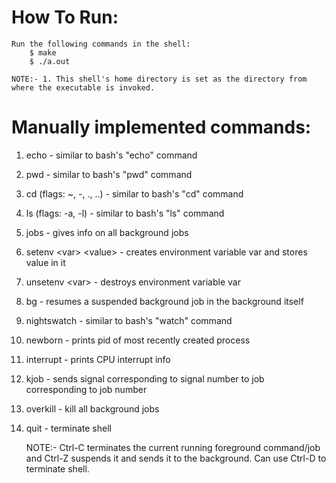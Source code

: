 # How To Run:

	Run the following commands in the shell:
		$ make
		$ ./a.out

	NOTE:- 1. This shell's home directory is set as the directory from where the executable is invoked.

# Manually implemented commands:

1. echo - similar to bash's "echo" command
1. pwd - similar to bash's "pwd" command
1. cd (flags: ~, -, ., ..) - similar to bash's "cd" command
1. ls (flags: -a, -l) - similar to bash's "ls" command
1. jobs - gives info on all background jobs
1. setenv \<var> \<value> - creates environment variable var and stores value in it
1. unsetenv \<var> - destroys environment variable var
1. bg - resumes a suspended background job in the background itself
1. nightswatch - similar to bash's "watch" command
1. newborn - prints pid of most recently created process
1. interrupt - prints CPU interrupt info
1. kjob <job number> <signal number> - sends signal corresponding to signal number to job corresponding to job number
1. overkill - kill all background jobs
1. quit - terminate shell

	NOTE:- Ctrl-C terminates the current running foreground command/job and Ctrl-Z suspends it and sends it to the background. Can use Ctrl-D to terminate shell.
